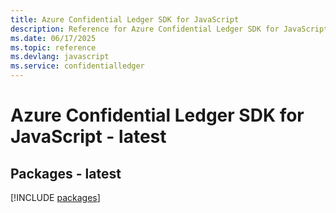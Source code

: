 ```yaml
---
title: Azure Confidential Ledger SDK for JavaScript
description: Reference for Azure Confidential Ledger SDK for JavaScript
ms.date: 06/17/2025
ms.topic: reference
ms.devlang: javascript
ms.service: confidentialledger
---
```

# Azure Confidential Ledger SDK for JavaScript - latest
## Packages - latest
[!INCLUDE [packages](confidential-ledger-index.md)]